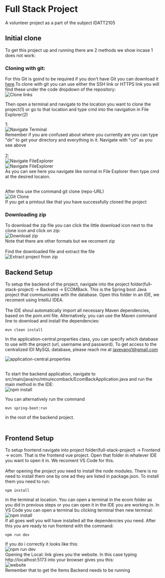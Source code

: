# Full Stack Project
A volunteer project as a part of the subject IDATT2105

## Initial clone
To get this project up and running there are 2 methods we show incase 1 does not work:<br>
### Cloning with git:
For this Git is goind to be required if you don't have Git you can download it [here](https://git-scm.com/downloads).To clone with git you can use either the SSH link or HTTPS link you will find these under the code dropdown of the repository:<br>
![Clone links](./readmeImages/cloneLinks.png)
<br>

Then open a terminal and navigate to the location you want to clone the project(1) or go to that location and type cmd into the navigation in File Explorer(2)

1:<br>
![Navigate Terminal](./readmeImages/navigateTerminal.png)<br>
Remember if you are confused about where you currently are you can type "dir" to get your directory and everything in it. Navigate with "cd" as you see above
<br>
<br>
2:<br>
![Navigate FileExplorer](./readmeImages/navigateFileExplorer.png)<br>
![Navigate FileExplorer](./readmeImages/typeCMD.png)<br>
As you can see here you navigate like normal in File Explorer then type cmd at the desired locaion.
<br>
<br>

After this use the command git clone (repo-URL)<br>
![Git Clone](./readmeImages/gitClone.png)<br>
If you get a printout like that you have successfully cloned the project

### Downloading zip
To download the zip file you can click the little download icon next to the clone icon and click on zip:<br>
![Download zip](./readmeImages/downloadZip.png)<br>
Note that there are other formats but we recoment zip
<br>
<br>
Find the downloaded file and extract the file<br>
![Extract project from zip](./readmeImages/extractZip.png)<br>

## Backend Setup
To setup the backend of the project, navigate into the project folder(full-stack-project) -> Backend -> ECOMBack. This is the Spring boot Java project that communicates with the database. Open this folder in an IDE, we recoment using IntelliJ IDEA.
<br><br>
The IDE shoul automatically import all necessary Maven dependencies, based on the pom.xml file. Alternatively, you can use the Maven command line to download and install the dependencies:
 ```
 mvn clean install
 ```

In the application-central.properties class, you can specify which database to use with the project (url, username and password). To get access to the centralized IDI MySQL database, please reach me at javevang1@gmail.com

![application-central.properties](./readmeImages/applicationPropertiesCentral.png)
<br><br>

To start the backend application, navigate to src/main/java/no/ntnu/ecomback/EcomBackApplication.java and run the main method in the IDE:<br>
![npm install](./readmeImages/runBackend.png)<br>

You can alternatively run the command 
 ``` 
 mvn spring-boot:run
 ```
 in the root of the backend project.
<br><br>



## Frontend Setup
To setup frontend navigate into project folder(full-stack-project) -> Frontend -> ecom. That is the frontend vue project. Open that folder in whatever IDE you want to open it in. We recoment VS Code for this.
<br><br>
After opening the project you need to install the node modules. There is no need to install them one by one ad they are listed in package.json. To install them you need to run:
 ```
 npm install
 ```
in the terminal at location. You can open a terminal in the ecom folder as you did in previous steps or you can open it in the IDE you are working in. In VS Code you can open a terminal bu clicking terminal then new terminal:<br>
![npm install](./readmeImages/npmInstall.png)<br>
If all goes well you will have installed all the dependencies you need. After this you are ready to run frontend with the command:
```
npm run dev
```
If you do i correctly it looks like this:<br>
![npm run dev](./readmeImages/npmRunDev.png)<br>
Opening the Local: link gives you the website. In this case typing http://localhost:5173 into your browser gives you this:<br>
![website](./readmeImages/websiteView.png)<br>
Remember that to get the Items Backend needs to be running




<!-- ## Authors and acknowledgment
Show your appreciation to those who have contributed to the project.
- [Edvard Sørby](https://gitlab.stud.idi.ntnu.no/edvarso)
- [Jonatan André Vevang](https://gitlab.stud.idi.ntnu.no/jonatanv)
- [Karo Faraidoun Mahmoud](https://gitlab.stud.idi.ntnu.no/karofm)
- [Manish Mannivannan](https://gitlab.stud.idi.ntnu.no/manishma)

## Project status
If you have run out of energy or time for your project, put a note at the top of the README saying that development has slowed down or stopped completely. Someone may choose to fork your project or volunteer to step in as a maintainer or owner, allowing your project to keep going. You can also make an explicit request for maintainers. -->
